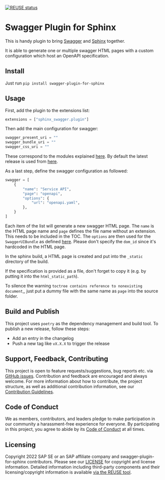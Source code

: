 [![REUSE status](https://api.reuse.software/badge/github.com/SAP/swagger-plugin-for-sphinx)](https://api.reuse.software/info/github.com/SAP/swagger-plugin-for-sphinx)

# Swagger Plugin for Sphinx

This is handy plugin to bring [Swagger](https://swagger.io/) and [Sphinx](https://www.sphinx-doc.org/en/master/) together.

It is able to generate one or multiple swagger HTML pages with a custom configuration which host an OpenAPI specification.

## Install

Just run `pip install swagger-plugin-for-sphinx`


## Usage

First, add the plugin to the extensions list:
```python
extensions = ["sphinx_swagger.plugin"]
```

Then add the main configuration for swagger:
```python
swagger_present_uri = ""
swagger_bundle_uri = ""
swagger_css_uri = ""
```
These correspond to the modules explained [here](https://github.com/swagger-api/swagger-ui/blob/master/docs/usage/installation.md).
By default the latest release is used from [here](https://cdn.jsdelivr.net/npm/swagger-ui-dist@latest).

As a last step, define the swagger configuration as followed:
```python
swagger = [
    {
        "name": "Service API",
        "page": "openapi",
        "options": {
            "url": "openapi.yaml",
        },
    }
]
```
Each item of the list will generate a new swagger HTML page.
The `name` is the HTML page name and `page` defines the file name without an extension. This needs to be included in the TOC.
The `options` are then used for the `SwaggerUIBundle` as defined [here](https://github.com/swagger-api/swagger-ui/blob/master/docs/usage/configuration.md).
Please don't specify the `dom_id` since it's hardcoded in the HTML page.

In the sphinx build, a HTML page is created and put into the `_static` directory of the build.

If the specification is provided as a file, don't forget to copy it (e.g. by putting it into the `html_static_path`).

To silence the warning `toctree contains reference to nonexisting document`,, just put a dummy file with the same name as `page` into the source folder.

## Build and Publish

This project uses `poetry` as the dependency management and build tool.
To publish a new release, follow these steps:
* Add an entry in the changelog
* Push a new tag like `vX.X.X` to trigger the release

## Support, Feedback, Contributing

This project is open to feature requests/suggestions, bug reports etc. via [GitHub issues](https://github.com/SAP/<your-project>/issues). Contribution and feedback are encouraged and always welcome. For more information about how to contribute, the project structure, as well as additional contribution information, see our [Contribution Guidelines](CONTRIBUTING.md).

## Code of Conduct

We as members, contributors, and leaders pledge to make participation in our community a harassment-free experience for everyone. By participating in this project, you agree to abide by its [Code of Conduct](CODE_OF_CONDUCT.md) at all times.

## Licensing

Copyright 2022 SAP SE or an SAP affiliate company and swagger-plugin-for-sphinx contributors.
Please see our [LICENSE](LICENSE) for copyright and license information.
Detailed information including third-party components and their licensing/copyright information is available [via the REUSE tool](https://api.reuse.software/info/github.com/SAP/<your-project>).
